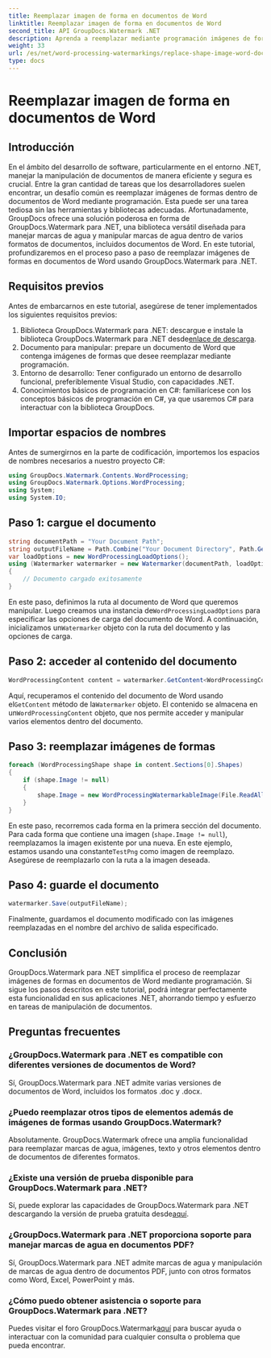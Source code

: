 ```yaml
---
title: Reemplazar imagen de forma en documentos de Word
linktitle: Reemplazar imagen de forma en documentos de Word
second_title: API GroupDocs.Watermark .NET
description: Aprenda a reemplazar mediante programación imágenes de formas en documentos de Word usando GroupDocs.Watermark para .NET. Simplifique las tareas de manipulación de documentos sin esfuerzo.
weight: 33
url: /es/net/word-processing-watermarkings/replace-shape-image-word-docs/
type: docs
---
```

# Reemplazar imagen de forma en documentos de Word

## Introducción
En el ámbito del desarrollo de software, particularmente en el entorno .NET, manejar la manipulación de documentos de manera eficiente y segura es crucial. Entre la gran cantidad de tareas que los desarrolladores suelen encontrar, un desafío común es reemplazar imágenes de formas dentro de documentos de Word mediante programación. Esta puede ser una tarea tediosa sin las herramientas y bibliotecas adecuadas.
Afortunadamente, GroupDocs ofrece una solución poderosa en forma de GroupDocs.Watermark para .NET, una biblioteca versátil diseñada para manejar marcas de agua y manipular marcas de agua dentro de varios formatos de documentos, incluidos documentos de Word. En este tutorial, profundizaremos en el proceso paso a paso de reemplazar imágenes de formas en documentos de Word usando GroupDocs.Watermark para .NET.
## Requisitos previos
Antes de embarcarnos en este tutorial, asegúrese de tener implementados los siguientes requisitos previos:
1.  Biblioteca GroupDocs.Watermark para .NET: descargue e instale la biblioteca GroupDocs.Watermark para .NET desde[enlace de descarga](https://releases.groupdocs.com/Watermark/net/).
2. Documento para manipular: prepare un documento de Word que contenga imágenes de formas que desee reemplazar mediante programación.
3. Entorno de desarrollo: Tener configurado un entorno de desarrollo funcional, preferiblemente Visual Studio, con capacidades .NET.
4. Conocimientos básicos de programación en C#: familiarícese con los conceptos básicos de programación en C#, ya que usaremos C# para interactuar con la biblioteca GroupDocs.
## Importar espacios de nombres
Antes de sumergirnos en la parte de codificación, importemos los espacios de nombres necesarios a nuestro proyecto C#:
```csharp
using GroupDocs.Watermark.Contents.WordProcessing;
using GroupDocs.Watermark.Options.WordProcessing;
using System;
using System.IO;
```
## Paso 1: cargue el documento
```csharp
string documentPath = "Your Document Path";
string outputFileName = Path.Combine("Your Document Directory", Path.GetFileName(documentPath));
var loadOptions = new WordProcessingLoadOptions();
using (Watermarker watermarker = new Watermarker(documentPath, loadOptions))
{
    // Documento cargado exitosamente
}
```
 En este paso, definimos la ruta al documento de Word que queremos manipular. Luego creamos una instancia de`WordProcessingLoadOptions` para especificar las opciones de carga del documento de Word. A continuación, inicializamos un`Watermarker` objeto con la ruta del documento y las opciones de carga.
## Paso 2: acceder al contenido del documento
```csharp
WordProcessingContent content = watermarker.GetContent<WordProcessingContent>();
```
 Aquí, recuperamos el contenido del documento de Word usando el`GetContent` método de la`Watermarker` objeto. El contenido se almacena en un`WordProcessingContent` objeto, que nos permite acceder y manipular varios elementos dentro del documento.
## Paso 3: reemplazar imágenes de formas
```csharp
foreach (WordProcessingShape shape in content.Sections[0].Shapes)
{
    if (shape.Image != null)
    {
        shape.Image = new WordProcessingWatermarkableImage(File.ReadAllBytes(Constants.TestPng));
    }
}
```
En este paso, recorremos cada forma en la primera sección del documento. Para cada forma que contiene una imagen (`shape.Image != null`), reemplazamos la imagen existente por una nueva. En este ejemplo, estamos usando una constante`TestPng` como imagen de reemplazo. Asegúrese de reemplazarlo con la ruta a la imagen deseada.
## Paso 4: guarde el documento
```csharp
watermarker.Save(outputFileName);
```
Finalmente, guardamos el documento modificado con las imágenes reemplazadas en el nombre del archivo de salida especificado.

## Conclusión
GroupDocs.Watermark para .NET simplifica el proceso de reemplazar imágenes de formas en documentos de Word mediante programación. Si sigue los pasos descritos en este tutorial, podrá integrar perfectamente esta funcionalidad en sus aplicaciones .NET, ahorrando tiempo y esfuerzo en tareas de manipulación de documentos.
## Preguntas frecuentes
### ¿GroupDocs.Watermark para .NET es compatible con diferentes versiones de documentos de Word?
Sí, GroupDocs.Watermark para .NET admite varias versiones de documentos de Word, incluidos los formatos .doc y .docx.
### ¿Puedo reemplazar otros tipos de elementos además de imágenes de formas usando GroupDocs.Watermark?
Absolutamente. GroupDocs.Watermark ofrece una amplia funcionalidad para reemplazar marcas de agua, imágenes, texto y otros elementos dentro de documentos de diferentes formatos.
### ¿Existe una versión de prueba disponible para GroupDocs.Watermark para .NET?
 Sí, puede explorar las capacidades de GroupDocs.Watermark para .NET descargando la versión de prueba gratuita desde[aquí](https://releases.groupdocs.com/).
### ¿GroupDocs.Watermark para .NET proporciona soporte para manejar marcas de agua en documentos PDF?
Sí, GroupDocs.Watermark para .NET admite marcas de agua y manipulación de marcas de agua dentro de documentos PDF, junto con otros formatos como Word, Excel, PowerPoint y más.
### ¿Cómo puedo obtener asistencia o soporte para GroupDocs.Watermark para .NET?
 Puedes visitar el foro GroupDocs.Watermark[aquí](https://forum.groupdocs.com/c/watermark/19) para buscar ayuda o interactuar con la comunidad para cualquier consulta o problema que pueda encontrar.